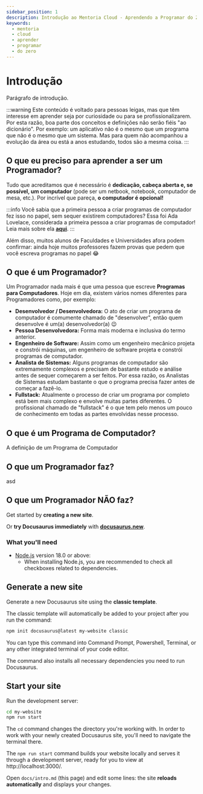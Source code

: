 ```yaml
---
sidebar_position: 1
description: Introdução ao Mentoria Cloud - Aprendendo a Programar do Zero
keywords:
  - mentoria
  - cloud
  - aprender
  - programar
  - do zero
---
```


# Introdução

Parágrafo de introdução.

:::warning
Este conteúdo é voltado para pessoas leigas, mas que têm interesse em aprender seja por curiosidade ou para se profissionalizarem. Por esta razão, boa parte dos conceitos e definições não serão fiéis "ao dicionário". Por exemplo: um aplicativo não é o mesmo que um programa que não é o mesmo que um sistema. Mas para quem não acompanhou a evolução da área ou está a anos estudando, todos são a mesma coisa.
:::

## O que eu preciso para aprender a ser um Programador?

Tudo que acreditamos que é necessário é **dedicação, cabeça aberta e, se possível, um computador** (pode ser um netbook, notebook, computador de mesa, etc.). Por incrível que pareça, **o computador é opcional!**

:::info
Você sabia que a primeira pessoa a criar programas de computador fez isso no papel, sem sequer existirem computadores? Essa foi Ada Lovelace, considerada a primeira pessoa a criar programas de computador! Leia mais sobre ela [**aqui**](https://pt.wikipedia.org/wiki/Ada_Lovelace).
:::

Além disso, muitos alunos de Faculdades e Universidades afora podem confirmar: ainda hoje muitos professores fazem provas que pedem que você escreva programas no papel 😂

## O que é um Programador?

Um Programador nada mais é que uma pessoa que escreve **Programas para Computadores**. Hoje em dia, existem vários nomes diferentes para Programadores como, por exemplo:

- **Desenvolvedor / Desenvolvedora:** O ato de criar um programa de computador é comumente chamado de "desenvolver", então quem desenvolve é um(a) desenvolvedor(a) 😉
- **Pessoa Desenvolvedora:** Forma mais moderna e inclusiva do termo anterior.
- **Engenheiro de Software:** Assim como um engenheiro mecânico projeta e constrói máquinas, um engenheiro de software projeta e constrói programas de computador.
- **Analista de Sistemas:** Alguns programas de computador são extremamente complexos e precisam de bastante estudo e análise antes de sequer começarem a ser feitos. Por essa razão, os Analistas de Sistemas estudam bastante o que o programa precisa fazer antes de começar a fazê-lo.
- **Fullstack:** Atualmente o processo de criar um programa por completo está bem mais complexo e envolve muitas partes diferentes. O profissional chamado de "fullstack" é o que tem pelo menos um pouco de conhecimento em todas as partes envolvidas nesse processo.

## O que é um Programa de Computador?

A definição de um Programa de Computador

## O que um Programador faz?

asd

## O que um Programador NÃO faz?

Get started by **creating a new site**.

Or **try Docusaurus immediately** with **[docusaurus.new](https://docusaurus.new)**.

### What you'll need

- [Node.js](https://nodejs.org/en/download/) version 18.0 or above:
  - When installing Node.js, you are recommended to check all checkboxes related to dependencies.

## Generate a new site

Generate a new Docusaurus site using the **classic template**.

The classic template will automatically be added to your project after you run the command:

```bash
npm init docusaurus@latest my-website classic
```

You can type this command into Command Prompt, Powershell, Terminal, or any other integrated terminal of your code editor.

The command also installs all necessary dependencies you need to run Docusaurus.

## Start your site

Run the development server:

```bash
cd my-website
npm run start
```

The `cd` command changes the directory you're working with. In order to work with your newly created Docusaurus site, you'll need to navigate the terminal there.

The `npm run start` command builds your website locally and serves it through a development server, ready for you to view at http://localhost:3000/.

Open `docs/intro.md` (this page) and edit some lines: the site **reloads automatically** and displays your changes.
